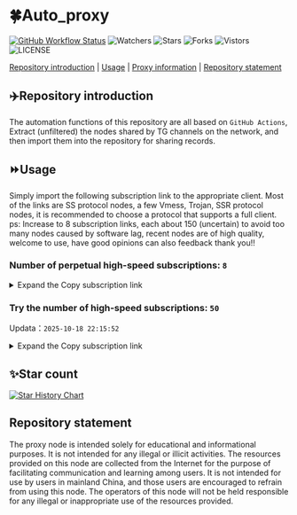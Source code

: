 # 🍀Auto_proxy
[![GitHub Workflow Status](https://img.shields.io/github/actions/workflow/status/PangTouY00/Auto_proxy/main.yml?branch=main)](https://github.com/PangTouY00/Auto_proxy/actions/workflows/main.yml?branch=main) 
![Watchers](https://img.shields.io/github/watchers/w1770946466/Auto_proxy) ![Stars](https://img.shields.io/github/stars/PangTouY00/Auto_proxy) ![Forks](https://img.shields.io/github/forks/w1770946466/Auto_proxy) ![Vistors](https://visitor-badge.laobi.icu/badge?page_id=PangTouY00.Auto_proxy) ![LICENSE](https://img.shields.io/badge/license-CC%20BY--SA%204.0-green.svg)

[Repository introduction](https://github.com/PangTouY00/Auto_proxy#Repositoryintroduction) | [Usage](https://github.com/PangTouY00/Auto_proxy#Usage) | [Proxy information](https://github.com/PangTouY00/Auto_proxy#Proxyinformation) | [Repository statement](https://github.com/PangTouY00/Auto_proxy#Repositorystatement)

## ✈️Repository introduction
The automation functions of this repository are all based on `GitHub Actions`,
Extract (unfiltered) the nodes shared by TG channels on the network, and then import them into the repository for sharing records.

## ⏩Usage
Simply import the following subscription link to the appropriate client. Most of the links are SS protocol nodes, a few Vmess, Trojan, SSR protocol nodes, it is recommended to choose a protocol that supports a full client.
ps: Increase to 8 subscription links, each about 150 (uncertain) to avoid too many nodes caused by software lag, recent nodes are of high quality, welcome to use, have good opinions can also feedback thank you!!

### Number of perpetual high-speed subscriptions: `8`

<details>
  <summary>Expand the Copy subscription link</summary>

  
- [Multiprotocol Base64 encoding](https://raw.githubusercontent.com/PangTouY00/Auto_proxy/main/Long_term_subscription1)
`https://raw.githubusercontent.com/PangTouY00/Auto_proxy/main/Long_term_subscription_num`
`Total number of merge nodes: 323`

- [Multiprotocol Base64 encoding](https://raw.githubusercontent.com/PangTouY00/Auto_proxy/main/Long_term_subscription1)
`https://raw.githubusercontent.com/PangTouY00/Auto_proxy/main/Long_term_subscription1`
`Total number of merge nodes: 41`

- [Multiprotocol Base64 encoding](https://raw.githubusercontent.com/PangTouY00/Auto_proxy/main/Long_term_subscription2)
`https://raw.githubusercontent.com/PangTouY00/Auto_proxy/main/Long_term_subscription2`
`Total number of merge nodes: 41`

- [Multiprotocol Base64 encoding](https://raw.githubusercontent.com/PangTouY00/Auto_proxy/main/Long_term_subscription3)
`https://raw.githubusercontent.com/PangTouY00/Auto_proxy/main/Long_term_subscription3`
`Total number of merge nodes: 41`

- [Multiprotocol Base64 encoding](https://raw.githubusercontent.com/PangTouY00/Auto_proxy/main/Long_term_subscription4)
`https://raw.githubusercontent.com/PangTouY00/Auto_proxy/main/Long_term_subscription4`
`Total number of merge nodes: 41`

- [Multiprotocol Base64 encoding](https://raw.githubusercontent.comPangTouY00/Auto_proxy/main/Long_term_subscription5)
`https://raw.githubusercontent.com/PangTouY00/Auto_proxy/main/Long_term_subscription5`
`Total number of merge nodes: 41`

- [Multiprotocol Base64 encoding](https://raw.githubusercontent.com/PangTouY00/Auto_proxy/main/Long_term_subscription6)
`https://raw.githubusercontent.com/PangTouY00/Auto_proxy/main/Long_term_subscription6`
`Total number of merge nodes: 41`

- [Multiprotocol Base64 encoding](https://raw.githubusercontent.com/PangTouY00/Auto_proxy/main/Long_term_subscription7)
`https://raw.githubusercontent.com/PangTouY00/Auto_proxy/main/Long_term_subscription7`
`Total number of merge nodes: 41`

- [Multiprotocol Base64 encoding](https://raw.githubusercontent.com/PangTouY00/Auto_proxy/main/Long_term_subscription8)
`https://raw.githubusercontent.com/PangTouY00/Auto_proxy/main/Long_term_subscription8`
`Total number of merge nodes: 36`

- [Clash subscription](https://raw.githubusercontent.com/PangTouY00/Auto_proxy/main/Long_term_subscription2.yaml)
`https://raw.githubusercontent.com/PangTouY00/Auto_proxy/main/Long_term_subscription1.yaml`


- [Clash subscription](https://raw.githubusercontent.com/PangTouY00/Auto_proxy/main/Long_term_subscription2.yaml)
`https://raw.githubusercontent.com/PangTouY00/Auto_proxy/main/Long_term_subscription2.yaml`


- [Clash subscription](https://raw.githubusercontent.com/PangTouY00/Auto_proxy/main/Long_term_subscription3.yaml)
`https://raw.githubusercontent.com/PangTouY00/Auto_proxy/main/Long_term_subscription3.yaml`
  
</details>

### Try the number of high-speed subscriptions: `50`
Updata：`2025-10-18 22:15:52`


<details>
  <summary>Expand the Copy subscription link</summary>  























































































































































































































































































































































































































































































































































































































































































































































































































































































































































































































































































































































































































































































































































































































































































































































































































































































































































































































































































































































































































































































































































































































































































































































































































































































































































































































































































































































































































































































































































































































































































































































































































































































































































































































































































































































































































































































































































































































































































































































































































































































































































































































































































































































































































































































































































































































































































































































































































































































































































































































































































































































































































































































































































































































































































































































































































































































































































































































































































































































































































































































































































































































































































































































































































































































































































































































































































































































































































































































































































































































































































































































































































































































































































































































































































































































































































































































































































































































































































































































































































































































































































































































































































































































































































































































































































































































































































































































































































































































































































































































































































































































































































































































































































































































































































































































































































































































































































































































































































































































































































































































































































































































































































































































































































































































































































































































































































































































































































































































































































































































































































































































































































































































































































































































































































































































































































































































































































































































































































































































































































































































































































































































































































































































































































































































































































































































































































































































































































































































































































































































































































































































































































































































































































































































































































































































































































































































































































































































































































































































































































































































































































































































































































































































































































































































































































































































































































































































































































































































































































































































































































































































































































































































































































































































































































































































































































































































































































































































































































































































































































































































































































































































































































































































































































































































































































































































































































































































































































































































































































































































































































































































































































































































































































































































































































































































































































































































































































































































































































































































































































































































































































































































































































































































































































































































































































































































































































































































































































































































































































































































































































































































































































































































































































































































































































































































































































































































































































































































































































































































































































































































































































































































































































































































































































































































































































































































































































































































































































































































































































































































































































































































































































































































































































































































































































































































































































































































































































































































































































































































































































































































































































































































































































































































































































































































































































































































































































































































































































































































































































































































































































































































































































































































































































































































































































































































































































































































































































































































































































































































































































































































































































































































































































































































































































































































































































































































































































































































































































































































































































































































































































































































































































































































































































































































































































































































































































































































































































































































































































































































































































































































>Trial subscription：
`https://xyhaha.xxttx.cn/api/v1/client/subscribe?token=d7437799e10f0005c8c8c90a892baf43`




>Trial subscription：
`https://syhaha.xxssx.cn/api/v1/client/subscribe?token=1115bc9a29bbf5dd1adeffdd9044466e`




>Trial subscription：
`http://107.173.31.17/api/v1/client/subscribe?token=a7600a9fd86ae09b7e3e8c24e5fd30c1`




>Trial subscription：
`https://a.mayi520.shop/api/v1/client/subscribe?token=625bd4b34b968aedb8c8e55decc86379`




>Trial subscription：
`https://slianvpn.top/api/v1/client/subscribe?token=47cf791a21b70fad9b999ff345b15391`




>Trial subscription：
`https://xyjs1.sbs/api/v1/client/subscribe?token=a84bbbeecfccb76443bdcd5177899101`




>Trial subscription：
`https://www.eeevpn.com/api/v1/client/subscribe?token=94c2ca0698c938d20af379acc2df47d5`




>Trial subscription：
`http://tinnyrick8888.com/api/v1/client/subscribe?token=66fbfc8eaa63c37b6524b8d7055a72dc`




>Trial subscription：
`https://v2.heiu.me/api/v1/client/subscribe?token=6a5c7bc9752427adb428df5dd0afe621`




>Trial subscription：
`https://xxx.yxt999.cn/api/v1/client/subscribe?token=dbebbdabfb205a6db0864ee7339758fe`




>Trial subscription：
`https://dashuai.us/api/v1/client/subscribe?token=a0ccf766b0fe9107b9aa78ce3dc23777`




>Trial subscription：
`https://hjxixi002.xxttx.cn/api/v1/client/subscribe?token=d0a951a3a04e017e0303d5e710f3fbc4`




>Trial subscription：
`https://dyhaha.xxttx.cn/api/v1/client/subscribe?token=bc0c5374feb231f31bcf5287a761c7db`




>Trial subscription：
`https://syhaha.xxttx.cn/api/v1/client/subscribe?token=05a1f914723c051f410490f5209e47a4`




>Trial subscription：
`https://gods2.dashicn.buzz/api/v1/client/subscribe?token=4876fbb130604d70ffb257c91264f19f`




>Trial subscription：
`https://multiserver.multiserveradelshoop.com/api/v1/client/subscribe?token=d4ef1fcffc4be342c912c10559150624`




>Trial subscription：
`https://huojian4.top/api/v1/client/subscribe?token=9dd94359705ba181d49c1099f69f9ff0`




>Trial subscription：
`https://xunyungogogo.xyz/api/v1/client/subscribe?token=9e17eefd8a3679e90860c303108e6fd3`




>Trial subscription：
`https://cfvpn.com/api/v1/client/subscribe?token=88e146d49472da3d62861558204f4e3f`




>Trial subscription：
`https://hjhaha.xxssx.cn/api/v1/client/subscribe?token=d933121ccb3b6bd27873cad684ae5cdd`




>Trial subscription：
`https://gods1.dashicn.buzz/api/v1/client/subscribe?token=faadbfe14cea372f9b5e8bf2df19964c`




>Trial subscription：
`https://best.nxxbbf.com/api/v1/client/subscribe?token=68977d02a5544803b18ddec0af4a3cf6`




>Trial subscription：
`https://dyxixi001.xxssx.cn/api/v1/client/subscribe?token=eec2a14b92cb294bd45b3d3a18fc39fa`




>Trial subscription：
`https://go.yueyun.de/api/v1/client/subscribe?token=94c52f829f2e4eb4e80e07c0ce3da2cf`




>Trial subscription：
`https://x2b.eans.top/api/v1/client/subscribe?token=33e90eaaeec2643b2d10d8926b3aab7c`




>Trial subscription：
`https://56idc.news/api/v1/client/subscribe?token=813138a74b662d378327fc6d6808e3b7`




>Trial subscription：
`https://gods3.dashicn.buzz/api/v1/client/subscribe?token=5688a8c726f48bf90fd8f651597f27f3`




>Trial subscription：
`https://dl.vfkum.website/api/v1/client/subscribe?token=7792e90ab4bad1c8025cfeb686255ede`




>Trial subscription：
`https://fs.v2rayse.com/share/20251018/13xomrrwmm.txt`




>Trial subscription：
`https://jshaha.xxssx.cn/api/v1/client/subscribe?token=4fbf8a6fd9029653f043866db57e9db2`




>Trial subscription：
`https://www.56idc.news/api/v1/client/subscribe?token=cf3b6040c0d5e734f82417a93c6a1076`




>Trial subscription：
`https://sufujia.top/api/v1/client/subscribe?token=d1f1a2913ca6bcf7ad293948a4436a8b`




>Trial subscription：
`https://kingfisher.top/api/v1/client/subscribe?token=8590778f1f135ccca21d103a20dac5d0`




>Trial subscription：
`https://www.ch000zy.com/api/v1/client/subscribe?token=ddf25a0b4affa9908c3f3e2b27777e02`




>Trial subscription：
`https://dyhaha.xxssx.cn/api/v1/client/subscribe?token=bc8b50c69a572c68d0372e4838fd24f5`




>Trial subscription：
`https://de.justfarazmand.ir/api/v1/client/subscribe?token=760bf2997a9bd9cbe87f1c588072319b`




>Trial subscription：
`https://old-v2b.linkedton.com/api/v1/client/subscribe?token=e92c8ac148be5937dba02321c4bdd138`




>Trial subscription：
`https://slianvpn.com/api/v1/client/subscribe?token=9e7fc239118a6dd0cbaf2b4445f2740a`




>Trial subscription：
`https://yywhale.com/api/v1/client/subscribe?token=e8487acf50cbe103bab24470e5006223`




>Trial subscription：
`https://xyjs1.buzz/api/v1/client/subscribe?token=5f1e7dd2af869dcd1a964e62d770696a`




>Trial subscription：
`https://xixixi003.hjsbssbsbsbsbs.sbs/api/v1/client/subscribe?token=efac8e393375af4a941c2f312afae7db`




>Trial subscription：
`https://vaamx.louwangzhiyu.online/api/v1/client/subscribe?token=d0ac2eaeca0038b078b78fc249a37012`




>Trial subscription：
`https://gods4.dashicn.buzz/api/v1/client/subscribe?token=4d74edadadecb47d6ac06f8047716ce5`




>Trial subscription：
`http://xxxxyyyy.njdjjxjbcbw.icu/api/v1/client/subscribe?token=e51a693735720b6028a12e3dd778bf10`




>Trial subscription：
`https://hjxixi003.xxuux.cn/api/v1/client/subscribe?token=476dd462ec38e4633e399ddb05eab638`




>Trial subscription：
`https://ylccloud.top/api/v1/client/subscribe?token=e25e35c820b979aeff500f4a6c474cb8`




>Trial subscription：
`https://jshaha.xxttx.cn/api/v1/client/subscribe?token=d3a2225b45cfaaffe8fa2fbb15308215`




>Trial subscription：
`https://user.ivnz.ir/api/v1/client/subscribe?token=b8cc051630cf5b0cc9b798e942e54259`




>Trial subscription：
`https://xbd.iftballs.com/api/v1/client/subscribe?token=5d13a3515828ef6b9f2b716f191563ea`




>Trial subscription：
`https://tizi8.top/api/v1/client/subscribe?token=fb3a28a23598a968ccb20f38d98f8f1e`



</details>

## ✨Star count
[![Star History Chart](https://api.star-history.com/svg?repos=PangTouY00/Auto_proxy&type=Date)](https://star-history.com/#w1770946466/Auto_proxy&Date)



## Repository statement
The proxy node is intended solely for educational and informational purposes. It is not intended for any illegal or illicit activities. The resources provided on this node are collected from the Internet for the purpose of facilitating communication and learning among users. It is not intended for use by users in mainland China, and those users are encouraged to refrain from using this node. The operators of this node will not be held responsible for any illegal or inappropriate use of the resources provided.
